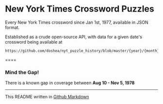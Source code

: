 # New York Times Crossword Puzzles

Every New York Times crossword since Jan 1st, 1977, available in JSON format.

Established as a crude open-source API, with data for a given date's crossword being available at
```
https://github.com/doshea/nyt_puzzle_history/blob/master/{year}/{month}/{day}.json
```

====

### Mind the Gap!
There is a known gap in coverage between **Aug 10 - Nov 5, 1978**

---
This README written in [Github Markdown](https://github.com/adam-p/markdown-here/wiki/Markdown-Cheatsheet)
